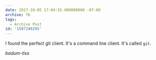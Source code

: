 ```yaml
---
date: 2017-10-05 17:04:55.000000000 -07:00
archive: fb
tags: 
  - Archive Post
id: '1507248295'
---
```


I found the perfect git client. It's a command line client. It's called `git`.

*badum-tiss*
